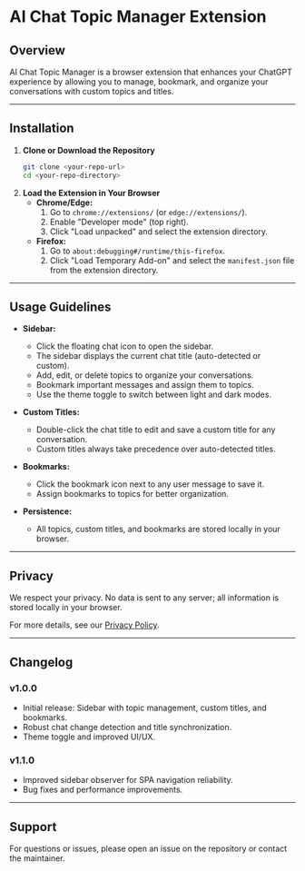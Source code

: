 # AI Chat Topic Manager Extension

## Overview
AI Chat Topic Manager is a browser extension that enhances your ChatGPT experience by allowing you to manage, bookmark, and organize your conversations with custom topics and titles.

---

## Installation

1. **Clone or Download the Repository**
   ```bash
   git clone <your-repo-url>
   cd <your-repo-directory>
   ```
2. **Load the Extension in Your Browser**
   - **Chrome/Edge:**
     1. Go to `chrome://extensions/` (or `edge://extensions/`).
     2. Enable "Developer mode" (top right).
     3. Click "Load unpacked" and select the extension directory.
   - **Firefox:**
     1. Go to `about:debugging#/runtime/this-firefox`.
     2. Click "Load Temporary Add-on" and select the `manifest.json` file from the extension directory.

---

## Usage Guidelines

- **Sidebar:**
  - Click the floating chat icon to open the sidebar.
  - The sidebar displays the current chat title (auto-detected or custom).
  - Add, edit, or delete topics to organize your conversations.
  - Bookmark important messages and assign them to topics.
  - Use the theme toggle to switch between light and dark modes.

- **Custom Titles:**
  - Double-click the chat title to edit and save a custom title for any conversation.
  - Custom titles always take precedence over auto-detected titles.

- **Bookmarks:**
  - Click the bookmark icon next to any user message to save it.
  - Assign bookmarks to topics for better organization.

- **Persistence:**
  - All topics, custom titles, and bookmarks are stored locally in your browser.

---

## Privacy

We respect your privacy. No data is sent to any server; all information is stored locally in your browser.

For more details, see our [Privacy Policy](privacy.html).

---

## Changelog

### v1.0.0
- Initial release: Sidebar with topic management, custom titles, and bookmarks.
- Robust chat change detection and title synchronization.
- Theme toggle and improved UI/UX.

### v1.1.0
- Improved sidebar observer for SPA navigation reliability.
- Bug fixes and performance improvements.

---

## Support
For questions or issues, please open an issue on the repository or contact the maintainer. 